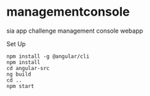 # managementconsole
sia app challenge management console webapp

Set Up
```
npm install -g @angular/cli
npm install
cd angular-src
ng build
cd ..
npm start
```